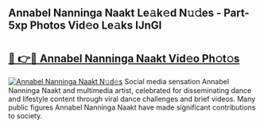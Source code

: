 ## Annabel Nanninga Naakt Le𝚊k𝚎d N𝚞𝚍es - Part-5xp Photos Vid𝚎o Le𝚊ks IJnGI

# <h2><a href="http://fb1u4j.evod.top/?m=Annabel+Nanninga+Naakt">🔗 👉🔴 Annabel Nanninga Naakt Vid𝚎o Ph𝚘t𝚘s</a></h2>

[![Annabel Nanninga Naakt N𝚞d𝚎s](https://i.imgur.com/8V9OHl7.gif)](http://fb1u4j.evod.top/?m=Annabel+Nanninga+Naakt)
Social media sensation Annabel Nanninga Naakt and multimedia artist, celebrated for disseminating dance and lifestyle content through viral dance challenges and brief videos. Many public figures Annabel Nanninga Naakt have made significant contributions to society. 
